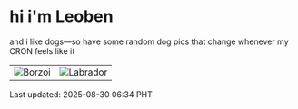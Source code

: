 # hi i'm Leoben

and i like dogs—so have some random dog pics that change whenever my CRON feels like it

|  |  |
|--------|----------|
| ![Borzoi](https://random-dog-vercel.vercel.app/api/random-borzoi?v=1756506887) | ![Labrador](https://random-dog-vercel.vercel.app/api/random-labrador?v=1756506887) |

Last updated: 2025-08-30 06:34 PHT
